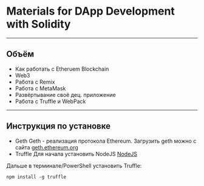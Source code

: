 # Materials for DApp Development with Solidity

<hr>

## Объём 
* Как работать с Etheruem Blockchain
* Web3
* Работа с Remix
* Работа с MetaMask
* Развёртывание своё дец. приложение
* Работа с Truffle и WebPack

<hr>

## Инструкция по установке 
* Geth 
Geth - реализация протокола Ethereum. 
Загрузить geth можно с сайта [geth.ethereum.org](https://geth.ethereum.org/downloads/)
* Truffle
Для начала установить NodeJS [NodeJS](https://nodejs.org/en/)

Дальше в терминале/PowerShell установить Truffle:
```
npm install -g truffle
```